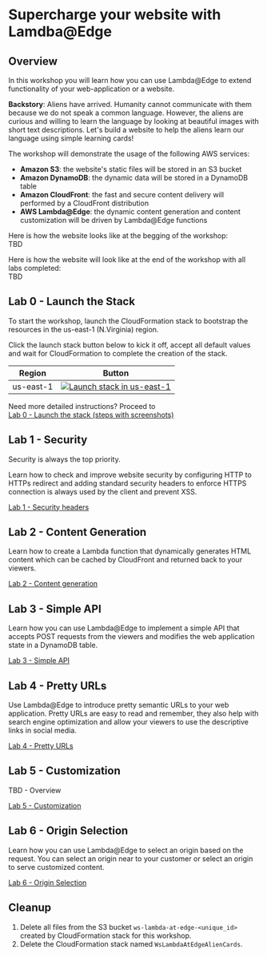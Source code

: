 # Supercharge your website with Lamdba@Edge

## Overview

In this workshop you will learn how you can use Lambda@Edge to extend functionality of your web-application or a website.

**Backstory**: Aliens have arrived. Humanity cannot communicate with them because we do not speak a common language. However, the aliens are curious and willing to learn the language by looking at beautiful images with short text descriptions. Let's build a website to help the aliens learn our language using simple learning cards!

The workshop will demonstrate the usage of the following AWS services:
* **Amazon S3**: the website's static files will be stored in an S3 bucket
* **Amazon DynamoDB**: the dynamic data will be stored in a DynamoDB table
* **Amazon CloudFront**: the fast and secure content delivery will performed by a CloudFront distribution
* **AWS Lambda@Edge**: the dynamic content generation and content customization will be driven by Lambda@Edge functions

Here is how the website looks like at the begging of the workshop:  
TBD

Here is how the website will look like at the end of the workshop with all labs completed:  
TBD

## Lab 0 - Launch the Stack

To start the workshop, launch the CloudFormation stack to bootstrap the resources in the us-east-1 (N.Virginia) region.

Click the launch stack button below to kick it off, accept all default values and wait for CloudFormation to complete the creation of the stack.

Region | Button
------------ | -------------
us-east-1 | [![Launch stack in us-east-1](https://s3.amazonaws.com/cloudformation-examples/cloudformation-launch-stack.png)](https://console.aws.amazon.com/cloudformation/home?region=us-east-1#/stacks/new?stackName=WsLambdaAtEdgeAlienCards&templateURL=https://s3.amazonaws.com/ws-lambda-at-edge/bootstrap/cfn-template.json)

Need more detailed instructions? Proceed to  
[Lab 0 - Launch the stack (steps with screenshots)](./Lab0_LaunchTheStack/README.md)

## Lab 1 - Security

Security is always the top priority.

Learn how to check and improve website security by configuring HTTP to HTTPs redirect and adding standard security headers to enforce HTTPS connection is always used by the client and prevent XSS.

[Lab 1 - Security headers](./Lab1_Security/README.md)

## Lab 2 - Content Generation

Learn how to create a Lambda function that dynamically generates HTML content which can be cached by CloudFront and returned back to your viewers.

[Lab 2 - Content generation](./Lab2_ContentGeneration/README.md)

## Lab 3 - Simple API

Learn how you can use Lambda@Edge to implement a simple API that accepts POST requests from the viewers and modifies the web application state in a DynamoDB table.

[Lab 3 - Simple API](./Lab3_SimpleAPI/README.md)

## Lab 4 - Pretty URLs

Use Lambda@Edge to introduce pretty semantic URLs to your web application. Pretty URLs are easy to read and remember, they also help with search engine optimization and allow your viewers to use the descriptive links in social media.

[Lab 4 - Pretty URLs](./Lab4_PrettyUrls/README.md)

## Lab 5 - Customization

TBD - Overview

[Lab 5 - Customization](./Lab5_Customization/README.md)

## Lab 6 - Origin Selection

Learn how you can use Lambda@Edge to select an origin based on the request. You can select an origin near to your customer or select an origin to serve customized content.

[Lab 6 - Origin Selection](./Lab6_OriginSelection/README.md)

## Cleanup

1. Delete all files from the S3 bucket `ws-lambda-at-edge-<unique_id>` created by CloudFormation stack for this workshop.
1. Delete the CloudFormation stack named `WsLambdaAtEdgeAlienCards`.
